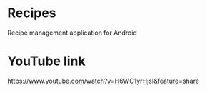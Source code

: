 # Recipes

Recipe management application for Android

# YouTube link
https://www.youtube.com/watch?v=H6WC1yrHjsI&feature=share
